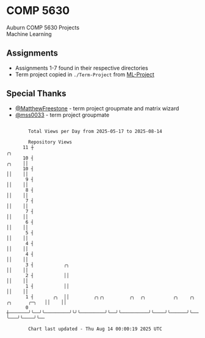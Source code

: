 # COMP 5630
Auburn COMP 5630 Projects  
Machine Learning

## Assignments
- Assignments 1-7 found in their respective directories
- Term project copied in `./Term-Project` from [ML-Project](https://github.com/wumphlett/ML-Project)

## Special Thanks
- [@MatthewFreestone](https://github.com/MatthewFreestone) - term project groupmate and matrix wizard
- [@mss0033](https://github.com/mss0033) - term project groupmate

```

        Total Views per Day from 2025-05-17 to 2025-08-14

        Repository Views
      11 ┼                                                                                     ╭╮
      10 ┤                                                                               ╭╮    ││
      10 ┤                                                                               ││    ││
       9 ┤                                                                               ││    ││
       8 ┤                                                                               ││    ││
       7 ┤                                                                               ││    ││
       7 ┤                                                                               ││    ││
       6 ┤                                                                               ││    ││
       5 ┤                                                                               ││    ││
       4 ┤                                                                               ││    ││
       4 ┤                                                                               ││    ││
       3 ┤           ╭╮                                                                  ││    ││
       2 ┤           ││                                                                  ││    ││
       1 ┤           ││                                                                  ││    ││
       1 ┤       ╭╮  ││         ╭╮╭╮         ╭╮  ╭╮          ╭╮    ╭╮      ╭╮      ╭─╮   ││    ││
       0 ┼───────╯╰──╯╰─────────╯╰╯╰─────────╯╰──╯╰──────────╯╰────╯╰──────╯╰──────╯ ╰───╯╰────╯╰──

        Chart last updated - Thu Aug 14 00:00:19 2025 UTC
        
```
